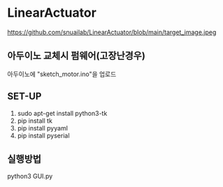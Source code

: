 # LinearActuator
https://github.com/snuailab/LinearActuator/blob/main/target_image.jpeg


## 아두이노 교체시 펌웨어(고장난경우)
아두이노에 "sketch_motor.ino"을 업로드


## SET-UP
1. sudo apt-get install python3-tk 
2. pip install tk
3. pip install pyyaml
4. pip install pyserial



## 실행방법
python3 GUI.py


